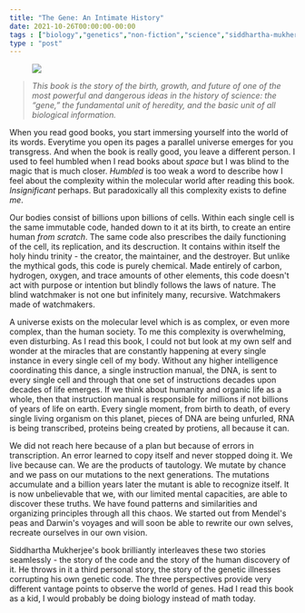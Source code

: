 ```yaml
---
title: "The Gene: An Intimate History"
date: 2021-10-26T00:00:00-00:00
tags : ["biology","genetics","non-fiction","science","siddhartha-mukherjee"]
type : "post"
---
```


<figure class="medium right">
<a href="https://en.wikipedia.org/wiki/The_Gene:_An_Intimate_History">
   <img src="https://upload.wikimedia.org/wikipedia/en/8/81/The_Gene_An_Intimate_History_cover.jpg"/>
</a></figure>

> *This book is the story of the birth, growth, and future of one of the most powerful and dangerous ideas in the history of science: the “gene,” the fundamental unit of heredity, and the basic unit of all biological information.*

When you read good books, you start immersing yourself into the world of its words. Everytime you open its pages a parallel universe emerges for you transgress. And when the book is really good, you leave a different person. I used to feel humbled when I read books about *space* but I was blind to the magic that is much closer. *Humbled* is too weak a word to describe how I feel about the complexity within the molecular world after reading this book. *Insignificant* perhaps. But paradoxically all this complexity exists to define *me*.

Our bodies consist of billions upon billions of cells. Within each single cell is the same immutable code, handed down to it at its birth, to create an entire human *from scratch*. The same code also prescribes the daily functioning of the cell, its replication, and its descruction. It contains within itself the holy hindu trinity - the creator, the maintainer, and the destroyer. But unlike the mythical gods, this code is purely chemical. Made entirely of carbon, hydrogen, oxygen, and trace amounts of other elements, this code doesn't act with purpose or intention but blindly follows the laws of nature. The blind watchmaker is not one but infinitely many, recursive. Watchmakers made of watchmakers.

A universe exists on the molecular level which is as complex, or even more complex, than the human society. To me this complexity is overwhelming, even disturbing. As I read this book, I could not but look at my own self and wonder at the miracles that are constantly happening at every single instance in every single cell of my body. Without any higher intelligence coordinating this dance, a single instruction manual, the DNA, is sent to every single cell and through that one set of instructions decades upon decades of life emerges. If we think about humanity and organic life as a whole, then that instruction manual is responsible for millions if not billions of years of life on earth. Every single moment, from birth to death, of every single living organism on this planet, pieces of DNA are being unfurled, RNA is being transcribed, proteins being created by protiens, all because it can. 

We did not reach here because of a plan but because of errors in transcription. An error learned to copy itself and never stopped doing it. We live because can. We are the products of tautology. We mutate by chance and we pass on our mutations to the next generations. The mutations accumulate and a billion years later the mutant is able to recognize itself. It is now unbelievable that we, with our limited mental capacities, are able to discover these truths. We have found patterns and similarities and organizing principles through all this chaos. We started out from Mendel's peas and Darwin's voyages and will soon be able to rewrite our own selves, recreate ourselves in our own vision.

Siddhartha Mukherjee's book brilliantly interleaves these two stories seamlessly - the story of the code and the story of the human discovery of it. He throws in it a third personal story, the story of the genetic illnesses corrupting his own genetic code. The three perspectives provide very different vantage points to observe the world of genes. Had I read this book as a kid, I would probably be doing biology instead of math today.